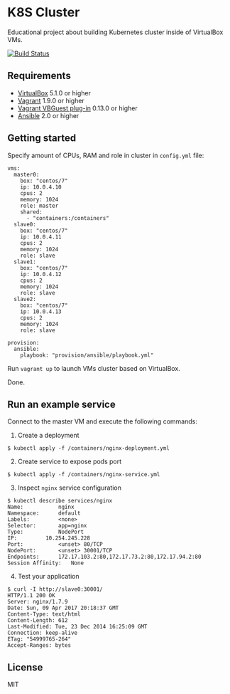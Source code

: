 # K8S Cluster

Educational project about building Kubernetes cluster inside of VirtualBox VMs.

[![Build Status](https://travis-ci.org/gongled/kubernetes-cluster.svg?branch=master)](https://travis-ci.org/gongled/kubernetes-cluster)

## Requirements

- [VirtualBox](https://www.virtualbox.org/wiki/Downloads) 5.1.0 or higher
- [Vagrant](https://www.vagrantup.com/downloads.html) 1.9.0 or higher
- [Vagrant VBGuest plug-in](https://github.com/dotless-de/vagrant-vbguest) 0.13.0 or higher
- [Ansible](https://docs.ansible.com/ansible/intro_installation.html#installation) 2.0 or higher

## Getting started

Specify amount of CPUs, RAM and role in cluster in `config.yml` file:

```
vms:
  master0:
    box: "centos/7"
    ip: 10.0.4.10
    cpus: 2
    memory: 1024
    role: master
    shared:
      - "containers:/containers"
  slave0:
    box: "centos/7"
    ip: 10.0.4.11
    cpus: 2
    memory: 1024
    role: slave
  slave1:
    box: "centos/7"
    ip: 10.0.4.12
    cpus: 2
    memory: 1024
    role: slave
  slave2:
    box: "centos/7"
    ip: 10.0.4.13
    cpus: 2
    memory: 1024
    role: slave

provision:
  ansible:
    playbook: "provision/ansible/playbook.yml"
```

Run `vagrant up` to launch VMs cluster based on VirtualBox.

Done.

## Run an example service

Connect to the master VM and execute the following commands:

1. Create a deployment

```
$ kubectl apply -f /containers/nginx-deployment.yml
```

2. Create service to expose pods port

```
$ kubectl apply -f /containers/nginx-service.yml
```

3. Inspect `nginx` service configuration

```
$ kubectl describe services/nginx
Name:			nginx
Namespace:		default
Labels:			<none>
Selector:		app=nginx
Type:			NodePort
IP:			10.254.245.228
Port:			<unset>	80/TCP
NodePort:		<unset>	30001/TCP
Endpoints:		172.17.103.2:80,172.17.73.2:80,172.17.94.2:80
Session Affinity:	None
```

4. Test your application

```
$ curl -I http://slave0:30001/
HTTP/1.1 200 OK
Server: nginx/1.7.9
Date: Sun, 09 Apr 2017 20:18:37 GMT
Content-Type: text/html
Content-Length: 612
Last-Modified: Tue, 23 Dec 2014 16:25:09 GMT
Connection: keep-alive
ETag: "54999765-264"
Accept-Ranges: bytes
```


## License

MIT
